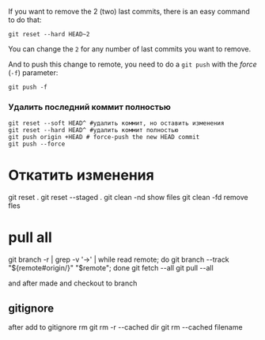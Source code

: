 If you want to remove the 2 (two) last commits, there is an easy command to do that:

```
git reset --hard HEAD~2
```

You can change the `2` for any number of last commits you want to remove.

And to push this change to remote, you need to do a `git push` with the _force_ (`-f`) parameter:

```
git push -f
```

### Удалить последний коммит полностью

```
git reset --soft HEAD^ #удалить коммит, но оставить изменения
git reset --hard HEAD^ #удалить коммит полностью
git push origin +HEAD # force-push the new HEAD commit
git push --force
```

# Откатить изменения

git reset .
git reset --staged .
git clean -nd show files
git clean -fd remove fles

# pull all

git branch -r | grep -v '\->' | while read remote; do git branch --track "${remote#origin/}" "$remote"; done
git fetch --all
git pull --all

and after made and checkout to branch

## gitignore
after add to gitignore rm
git rm -r --cached dir
git rm --cached filename

